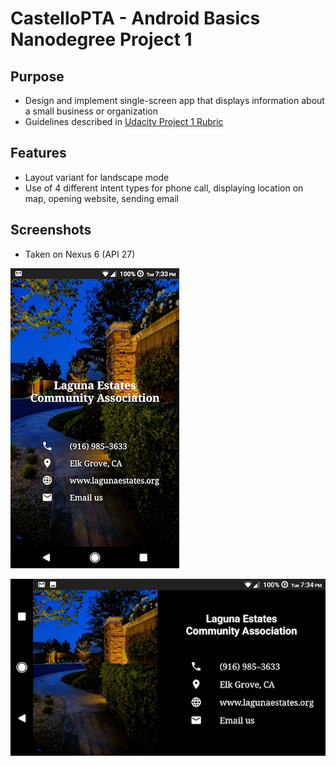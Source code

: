 # CastelloPTA - Android Basics Nanodegree Project 1
## Purpose
- Design and implement single-screen app that displays information about a small business or organization
- Guidelines described in [Udacity Project 1 Rubric](/Project_1_Rubric.pdf)

## Features
- Layout variant for landscape mode
- Use of 4 different intent types for phone call, displaying location on map, opening website, sending email

## Screenshots
- Taken on Nexus 6 (API 27)


![ScreenShot](/screenshot1.png)

![ScreenShot](screenshot2.png)

